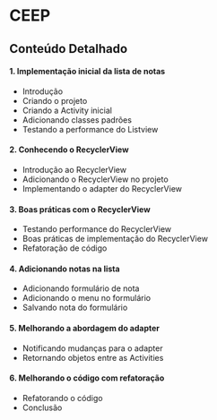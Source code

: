 # CEEP

## Conteúdo Detalhado
#### 1. Implementação inicial da lista de notas
- Introdução
- Criando o projeto
- Criando a Activity inicial
- Adicionando classes padrões
- Testando a performance do Listview

#### 2. Conhecendo o RecyclerView
- Introdução ao RecyclerView
- Adicionando o RecyclerView no projeto
- Implementando o adapter do RecyclerView

#### 3. Boas práticas com o RecyclerView
- Testando performance do RecyclerView
- Boas práticas de implementação do RecyclerView
- Refatoração de código

#### 4. Adicionando notas na lista
- Adicionando formulário de nota
- Adicionando o menu no formulário
- Salvando nota do formulário

#### 5. Melhorando a abordagem do adapter
- Notificando mudanças para o adapter
- Retornando objetos entre as Activities

#### 6. Melhorando o código com refatoração
- Refatorando o código
- Conclusão
